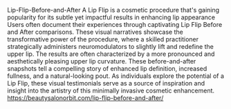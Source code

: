Lip-Flip-Before-and-After
A Lip Flip is a cosmetic procedure that's gaining popularity for its subtle yet impactful results in enhancing lip appearance
Users often document their experiences through captivating Lip Flip Before and After comparisons. These visual narratives showcase the transformative power of the procedure, where a skilled practitioner strategically administers neuromodulators to slightly lift and redefine the upper lip. The results are often characterized by a more pronounced and aesthetically pleasing upper lip curvature. These before-and-after snapshots tell a compelling story of enhanced lip definition, increased fullness, and a natural-looking pout. As individuals explore the potential of a Lip Flip, these visual testimonials serve as a source of inspiration and insight into the artistry of this minimally invasive cosmetic enhancement.
https://beautysalonorbit.com/lip-flip-before-and-after/
